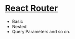 # [React Router](https://reactrouter.com/web/guides/quick-start)

- Basic
- Nested
- Query Parameters and so on.
